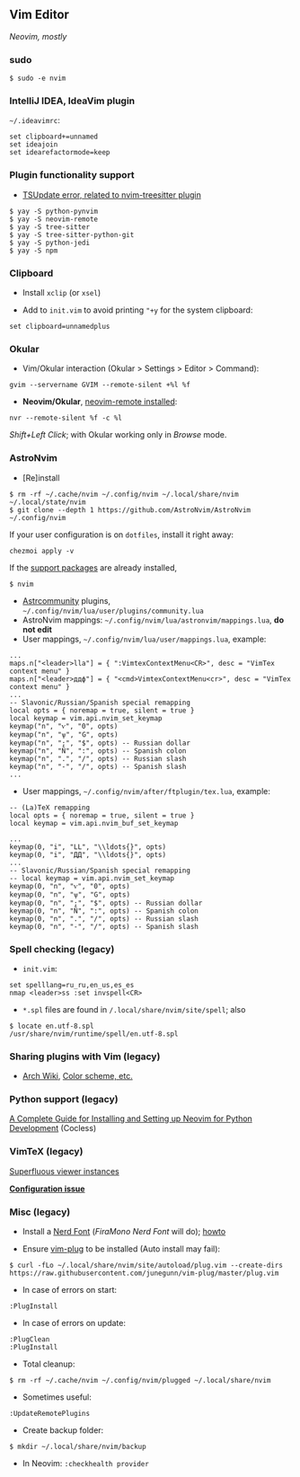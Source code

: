 ## Vim Editor
*Neovim, mostly*

### sudo
```
$ sudo -e nvim
```

### IntelliJ IDEA, IdeaVim plugin
`~/.ideavimrc`:
```
set clipboard+=unnamed
set ideajoin
set idearefactormode=keep
```

### Plugin functionality support

- [TSUpdate error, related to nvim-treesitter plugin](https://github.com/nvim-treesitter/nvim-treesitter/issues/913)
```
$ yay -S python-pynvim
$ yay -S neovim-remote
$ yay -S tree-sitter
$ yay -S tree-sitter-python-git
$ yay -S python-jedi
$ yay -S npm
```
### Clipboard

- Install `xclip` (or `xsel`)

- Add to `init.vim` to avoid printing `"+y` for the system clipboard:
```
set clipboard=unnamedplus
```

### Okular

- Vim/Okular interaction (Okular > Settings > Editor > Command):
```
gvim --servername GVIM --remote-silent +%l %f
```
- **Neovim/Okular**, [neovim-remote installed](https://github.com/mhinz/neovim-remote):
```
nvr --remote-silent %f -c %l
```
*Shift+Left Click*; with Okular working only in *Browse* mode.

### AstroNvim

- [Re]install
```
$ rm -rf ~/.cache/nvim ~/.config/nvim ~/.local/share/nvim ~/.local/state/nvim
$ git clone --depth 1 https://github.com/AstroNvim/AstroNvim ~/.config/nvim
```
If your user configuration is on `dotfiles`, install it right away:
```
chezmoi apply -v
```
If the [support packages](https://github.com/Tyrn/arch-chronicle/blob/master/Usage/Vim.md#plugin-functionality-support)
are already installed,
```
$ nvim
```
- [Astrcommunity](https://github.com/AstroNvim/astrocommunity) plugins, `~/.config/nvim/lua/user/plugins/community.lua`
- AstroNvim mappings: `~/.config/nvim/lua/astronvim/mappings.lua`, **do not edit**
- User mappings, `~/.config/nvim/lua/user/mappings.lua`, example:
```
...
maps.n["<leader>lla"] = { ":VimtexContextMenu<CR>", desc = "VimTex context menu" }
maps.n["<leader>ддф"] = { "<cmd>VimtexContextMenu<cr>", desc = "VimTex context menu" }
...
-- Slavonic/Russian/Spanish special remapping
local opts = { noremap = true, silent = true }
local keymap = vim.api.nvim_set_keymap
keymap("n", "ѵ", "0", opts)
keymap("n", "ѱ", "G", opts)
keymap("n", ";", "$", opts) -- Russian dollar
keymap("n", "Ñ", ":", opts) -- Spanish colon
keymap("n", ".", "/", opts) -- Russian slash
keymap("n", "-", "/", opts) -- Spanish slash
...
```
- User mappings, `~/.config/nvim/after/ftplugin/tex.lua`, example:
```
-- (La)TeX remapping
local opts = { noremap = true, silent = true }
local keymap = vim.api.nvim_buf_set_keymap

...
keymap(0, "i", "LL", "\\ldots{}", opts)
keymap(0, "i", "ДД", "\\ldots{}", opts)
...
-- Slavonic/Russian/Spanish special remapping
-- local keymap = vim.api.nvim_set_keymap
keymap(0, "n", "ѵ", "0", opts)
keymap(0, "n", "ѱ", "G", opts)
keymap(0, "n", ";", "$", opts) -- Russian dollar
keymap(0, "n", "Ñ", ":", opts) -- Spanish colon
keymap(0, "n", ".", "/", opts) -- Russian slash
keymap(0, "n", "-", "/", opts) -- Spanish slash
```

### Spell checking (legacy)
- `init.vim`:
```
set spelllang=ru_ru,en_us,es_es
nmap <leader>ss :set invspell<CR>
```
- `*.spl` files are found in `/.local/share/nvim/site/spell`; also
```
$ locate en.utf-8.spl
/usr/share/nvim/runtime/spell/en.utf-8.spl
```
### Sharing plugins with Vim (legacy)

- [Arch Wiki](https://wiki.archlinux.org/index.php/Neovim), [Color scheme, etc.](https://vi.stackexchange.com/questions/12794/how-to-share-config-between-vim-and-neovim)


### Python support (legacy)

[A Complete Guide for Installing and Setting up Neovim for Python Development](https://jdhao.github.io/2018/12/24/centos_nvim_install_use_guide_en/) (Cocless)

### VimTeX (legacy)

[Superfluous viewer instances](https://github.com/lervag/vimtex/issues/313)

[**Configuration issue**](https://github.com/lervag/vimtex/issues/1392)

### Misc (legacy)

- Install a [Nerd Font](https://www.nerdfonts.com/font-downloads) (*FiraMono Nerd Font* will do); [howto](https://gist.github.com/matthewjberger/7dd7e079f282f8138a9dc3b045ebefa0)

- Ensure [vim-plug](https://github.com/junegunn/vim-plug) to be installed (Auto install may fail):
```
$ curl -fLo ~/.local/share/nvim/site/autoload/plug.vim --create-dirs https://raw.githubusercontent.com/junegunn/vim-plug/master/plug.vim
```
- In case of errors on start:
```
:PlugInstall
```
- In case of errors on update:
```
:PlugClean
:PlugInstall
```
- Total cleanup:
```
$ rm -rf ~/.cache/nvim ~/.config/nvim/plugged ~/.local/share/nvim
```
- Sometimes useful:
```
:UpdateRemotePlugins
```
- Create backup folder:
```
$ mkdir ~/.local/share/nvim/backup
```
- In Neovim: `:checkhealth provider`

